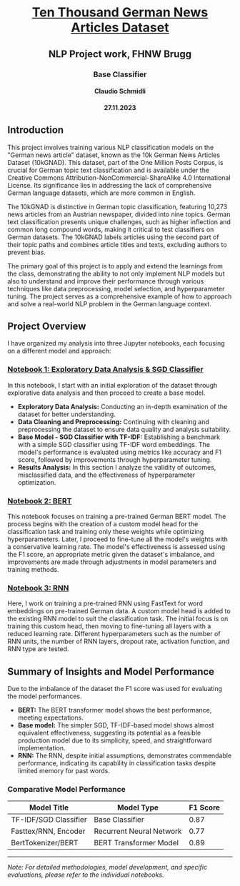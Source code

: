 <div style="text-align: center;">
  <h1><a href="https://tblock.github.io/10kGNAD/">Ten Thousand German News Articles Dataset</a></h1>
  <h2>NLP Project work, FHNW Brugg</h2>
  <h3>Base Classifier</h3>
  <h4>Claudio Schmidli</h4>
  <h4>27.11.2023</h4>
</div>

## Introduction
This project involves training various NLP classification models on the "German news article" dataset, known as the 10k German News Articles Dataset (10kGNAD). This dataset, part of the One Million Posts Corpus, is crucial for German topic text classification and is available under the Creative Commons Attribution-NonCommercial-ShareAlike 4.0 International License. Its significance lies in addressing the lack of comprehensive German language datasets, which are more common in English.

The 10kGNAD is distinctive in German topic classification, featuring 10,273 news articles from an Austrian newspaper, divided into nine topics. German text classification presents unique challenges, such as higher inflection and common long compound words, making it critical to test classifiers on German datasets. The 10kGNAD labels articles using the second part of their topic paths and combines article titles and texts, excluding authors to prevent bias.

The primary goal of this project is to apply and extend the learnings from the class, demonstrating the ability to not only implement NLP models but also to understand and improve their performance through various techniques like data preprocessing, model selection, and hyperparameter tuning. The project serves as a comprehensive example of how to approach and solve a real-world NLP problem in the German language context.


## Project Overview
I have organized my analysis into three Jupyter notebooks, each focusing on a different model and approach:

### [Notebook 1: Exploratory Data Analysis & SGD Classifier](Base_model.ipynb)

In this notebook, I start with an initial exploration of the dataset through explorative data analysis and then proceed to create a base model.
- **Exploratory Data Analysis:** Conducting an in-depth examination of the dataset for better understanding.
- **Data Cleaning and Preprocessing:** Continuing with cleaning and preprocessing the dataset to ensure data quality and analysis suitability.
- **Base Model - SGD Classifier with TF-IDF:** Establishing a benchmark with a simple SGD classifier using TF-IDF word embeddings. The model's performance is evaluated using metrics like accuracy and F1 score, followed by improvements through hyperparameter tuning.
- **Results Analysis:** In this section I analyze the validity of outcomes, misclassified data, and the effectiveness of hyperparameter optimization.

### [Notebook 2: BERT](BERT_model.ipynb)
This notebook focuses on training a pre-trained German BERT model. The process begins with the creation of a custom model head for the classification task and training only these weights while optimizing hyperparameters. Later, I proceed to fine-tune all the model's weights with a conservative learning rate. The model's effectiveness is assessed using the F1 score, an appropriate metric given the dataset's imbalance, and improvements are made through adjustments in model parameters and training methods.

### [Notebook 3: RNN](RNN_model.ipynb)
Here, I work on training a pre-trained RNN using FastText for word embeddings on pre-trained German data. A custom model head is added to the existing RNN model to suit the classification task. The initial focus is on training this custom head, then moving to fine-tuning all layers with a reduced learning rate. Different hyperparameters such as the number of RNN units, the number of RNN layers, dropout rate, activation function, and RNN type are tested.

## Summary of Insights and Model Performance
Due to the imbalance of the dataset the F1 score was used for evaluating the model performances.
- **BERT:** The BERT transformer model shows the best performance, meeting expectations.
- **Base model:** The simpler SGD, TF-IDF-based model shows almost equivalent effectiveness, suggesting its potential as a feasible production model due to its simplicity, speed, and straightforward implementation.
- **RNN:** The RNN, despite initial assumptions, demonstrates commendable performance, indicating its capability in classification tasks despite limited memory for past words.


### Comparative Model Performance

| Model Title                | Model Type                         | F1 Score |
| -------------------------- | ---------------------------------- | -------- |
| TF-IDF/SGD Classifier      | Base Classifier                    | 0.87     |
| Fasttex/RNN, Encoder       | Recurrent Neural Network           | 0.77     |
| BertTokenizer/BERT         | BERT Transformer Model             | 0.89     |


---
*Note: For detailed methodologies, model development, and specific evaluations, please refer to the individual notebooks.*
